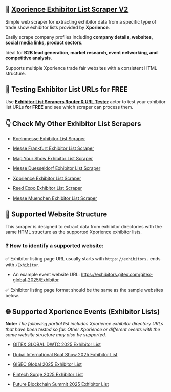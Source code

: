 ## 🤖 [Xporience Exhibitor List Scraper V2](https://apify.com/skython/xporience-exhibitor-list-scraper-2)

Simple web scraper for extracting exhibitor data from a specific type of trade show exhibitor lists provided by **Xporience**. 

Easily scrape company profiles including **company details, websites, social media links, product sectors**. 

Ideal for **B2B lead generation, market research, event networking, and competitive analysis**. 

Supports multiple Xporience trade fair websites with a consistent HTML structure.


## 🔎 Testing Exhibitor List URLs for FREE

Use [**Exhibitor List Scrapers Router & URL Tester**](https://console.apify.com/actors/PQ2HmPYNoLLjOR3Ew/input) actor to test your exhibitor list URLs **for FREE** and see which scraper can process them.


## 👇 Check My Other Exhibitor List Scrapers

- [Koelnmesse Exhibitor List Scraper](https://apify.com/skython/koelnmesse-exhibitor-list-scraper)

- [Messe Frankfurt Exhibitor List Scraper](https://apify.com/skython/messe-frankfurt-exhibitor-list-scraper)

- [Map Your Show Exhibitor List Scraper](https://apify.com/skython/map-your-show-exhibitor-list-scraper)

- [Messe Duesseldorf Exhibitor List Scraper](https://apify.com/skython/messe-duesseldorf-exhibitor-list-scraper)

- [Xporience Exhibitor List Scraper](https://apify.com/skython/xporience-exhibitor-list-scraper)

- [Reed Expo Exhibitor List Scraper](https://apify.com/skython/reed-expo-exhibitor-list-scraper)

- [Messe Muenchen Exhibitor List Scraper](https://apify.com/skython/messe-muenchen-exhibitor-list-scraper)


## 🎯 Supported Website Structure

This scraper is designed to extract data from exhibitor directories with the same HTML structure as the supported Xporience exhibitor lists.

### ❓ How to identify a supported website:

✅ Exhibitor listing page URL usually starts with `https://exhibitors.` ends with `/Exhibitor`.

- An example event website URL: https://exhibitors.gitex.com/gitex-global-2025/Exhibitor

✅ Exhibitor listing page format should be the same as the sample websites below.


## 🌐 Supported Xporience Events (Exhibitor Lists)

**Note:** *The following partial list includes Xporience exhibitor directory URLs that have been tested so far. Other Xporience or different events with the same website structure may also be supported.*

- [GITEX GLOBAL DWTC 2025 Exhibitor List](https://exhibitors.gitex.com/gitex-global-2025/Exhibitor)

- [Dubai International Boat Show 2025 Exhibitor List](https://exhibitors-dwtc.exhibitoronlinemanual.com/dibs-2025/Exhibitor/)

- [GISEC Global 2025 Exhibitor List](https://exhibitors.gisec.ae/gisec-global-2025/Exhibitor)

- [Fintech Surge 2025 Exhibitor List](https://exhibitors-dwtc.exhibitoronlinemanual.com/fintech-surge-2025/Exhibitor)

- [Future Blockchain Summit 2025 Exhibitor List](https://exhibitors-dwtc.exhibitoronlinemanual.com/future-blockchain-summit-2025/Exhibitor)